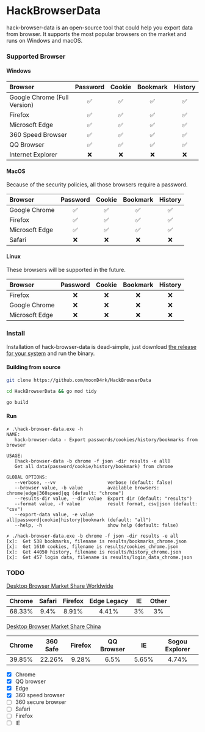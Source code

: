 # HackBrowserData

hack-browser-data is an open-source tool that could help you export data from browser. It supports the most popular browsers on the market and runs on Windows and macOS.

### Supported Browser

#### Windows
| Browser                             | Password | Cookie | Bookmark | History |
| :---------------------------------- | :------: | :----: | :------: | :-----: |
| Google Chrome (Full Version) |    ✅    |   ✅   |    ✅    |    ✅    |
| Firefox |    ✅    |   ✅   |    ✅    |    ✅    |
| Microsoft Edge |    ✅    |   ✅   |    ✅    |    ✅    |
| 360 Speed Browser |    ✅    |   ✅   |    ✅    |    ✅    |
| QQ Browser |    ✅    |   ✅   |    ✅    |    ✅    |
| Internet Explorer |    ❌    |   ❌   |    ❌    |    ❌    |

#### MacOS

Because of  the security policies, all those browsers require a password.

| Browser                             | Password | Cookie | Bookmark | History |
| :---------------------------------- | :------: | :----: | :------: | :-----: |
| Google Chrome |    ✅    |   ✅   |    ✅    |    ✅    |
| Firefox |    ✅    |   ✅   |    ✅    |    ✅    |
| Microsoft Edge |    ✅    |   ✅   |    ✅    |    ✅    |
| Safari |    ❌    |   ❌   |    ❌    |    ❌    |

#### Linux

These browsers will be supported in the future.

| Browser                             | Password | Cookie | Bookmark | History |
| :---------------------------------- | :------: | :----: | :------: | :-----: |
| Firefox |    ❌    |   ❌   |    ❌    |    ❌    |
| Google Chrome |    ❌    |   ❌   |    ❌    |    ❌    |
| Microsoft Edge |    ❌    |   ❌   |    ❌    |    ❌    |


### Install

Installation of hack-browser-data is dead-simple, just download [the release for your system](https://github.com/moonD4rk/HackBrowserData/releases) and run the binary.

#### Building from source

```bash
git clone https://github.com/moonD4rk/HackBrowserData

cd HackBrowserData && go mod tidy

go build
```

#### Run

```shell
✗ .\hack-browser-data.exe -h
NAME:
   hack-browser-data - Export passwords/cookies/history/bookmarks from browser

USAGE:
   [hack-browser-data -b chrome -f json -dir results -e all]
   Get all data(password/cookie/history/bookmark) from chrome

GLOBAL OPTIONS:
   --verbose, --vv                   verbose (default: false)
   --browser value, -b value         available browsers: chrome|edge|360speed|qq (default: "chrome")
   --results-dir value, --dir value  Export dir (default: "results")
   --format value, -f value          result format, csv|json (default: "csv")
   --export-data value, -e value     all|password|cookie|history|bookmark (default: "all")
   --help, -h                        show help (default: false)
```



```shell
✗ ./hack-browser-data.exe -b chrome -f json -dir results -e all
[x]:  Get 538 bookmarks, filename is results/bookmarks_chrome.json 
[x]:  Get 1610 cookies, filename is results/cookies_chrome.json 
[x]:  Get 44050 history, filename is results/history_chrome.json 
[x]:  Get 457 login data, filename is results/login_data_chrome.json 
```




### TODO

[Desktop Browser Market Share Worldwide](https://gs.statcounter.com/browser-market-share/desktop/worldwide)

| Chrome | Safari | Firefox | Edge Legacy | IE |  Other  |
| :------:| :------: | :----: | :------: | :-----: | :--: |
| 68.33% |    9.4% | 8.91% |   4.41% |    3%    |  3%  |

[Desktop Browser Market Share China](https://gs.statcounter.com/browser-market-share/desktop/china)

| Chrome | 360 Safe | Firefox | QQ Browser |  IE   | Sogou Explorer |
| :----- | :------: | :-----: | :--------: | :---: | :------------: |
| 39.85% |  22.26%  |  9.28%  |    6.5%    | 5.65% |     4.74%      |

  

- [x] Chrome
- [x] QQ browser
- [x] Edge
- [x] 360 speed browser
- [ ] 360 secure browser
- [ ] Safari
- [ ] Firefox
- [ ] IE